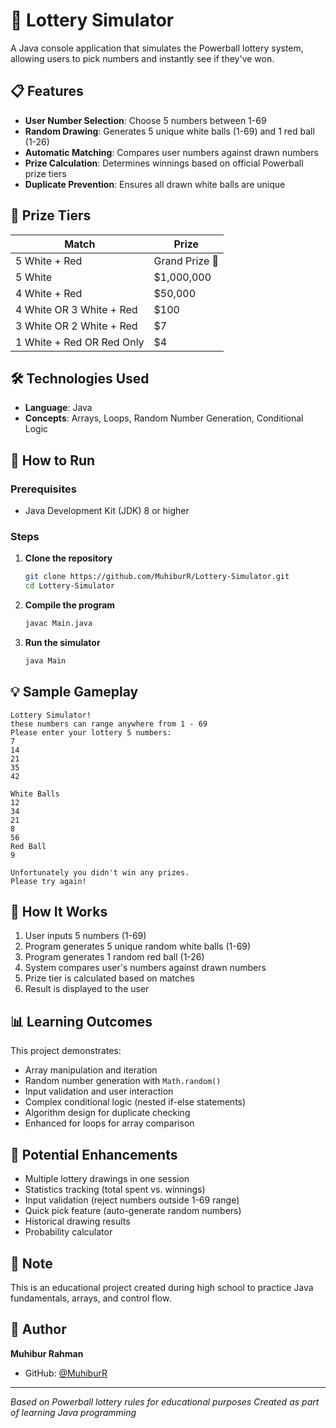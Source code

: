 # 🎰 Lottery Simulator

A Java console application that simulates the Powerball lottery system, allowing users to pick numbers and instantly see if they've won.

## 📋 Features

- **User Number Selection**: Choose 5 numbers between 1-69
- **Random Drawing**: Generates 5 unique white balls (1-69) and 1 red ball (1-26)
- **Automatic Matching**: Compares user numbers against drawn numbers
- **Prize Calculation**: Determines winnings based on official Powerball prize tiers
- **Duplicate Prevention**: Ensures all drawn white balls are unique

## 🎯 Prize Tiers

| Match | Prize |
|-------|-------|
| 5 White + Red | Grand Prize 🎉 |
| 5 White | $1,000,000 |
| 4 White + Red | $50,000 |
| 4 White OR 3 White + Red | $100 |
| 3 White OR 2 White + Red | $7 |
| 1 White + Red OR Red Only | $4 |

## 🛠️ Technologies Used

- **Language**: Java
- **Concepts**: Arrays, Loops, Random Number Generation, Conditional Logic

## 🚀 How to Run

### Prerequisites
- Java Development Kit (JDK) 8 or higher

### Steps

1. **Clone the repository**
   ```bash
   git clone https://github.com/MuhiburR/Lottery-Simulator.git
   cd Lottery-Simulator
   ```

2. **Compile the program**
   ```bash
   javac Main.java
   ```

3. **Run the simulator**
   ```bash
   java Main
   ```

## 💡 Sample Gameplay

```
Lottery Simulator!
these numbers can range anywhere from 1 - 69
Please enter your lottery 5 numbers:
7
14
21
35
42

White Balls
12
34
21
8
56
Red Ball
9

Unfortunately you didn't win any prizes.
Please try again!
```

## 🧮 How It Works

1. User inputs 5 numbers (1-69)
2. Program generates 5 unique random white balls (1-69)
3. Program generates 1 random red ball (1-26)
4. System compares user's numbers against drawn numbers
5. Prize tier is calculated based on matches
6. Result is displayed to the user

## 📊 Learning Outcomes

This project demonstrates:
- Array manipulation and iteration
- Random number generation with `Math.random()`
- Input validation and user interaction
- Complex conditional logic (nested if-else statements)
- Algorithm design for duplicate checking
- Enhanced for loops for array comparison

## 🔮 Potential Enhancements

- Multiple lottery drawings in one session
- Statistics tracking (total spent vs. winnings)
- Input validation (reject numbers outside 1-69 range)
- Quick pick feature (auto-generate random numbers)
- Historical drawing results
- Probability calculator

## 📝 Note

This is an educational project created during high school to practice Java fundamentals, arrays, and control flow.

## 👤 Author

**Muhibur Rahman**
- GitHub: [@MuhiburR](https://github.com/MuhiburR)

---

*Based on Powerball lottery rules for educational purposes*
*Created as part of learning Java programming*
